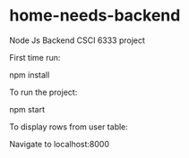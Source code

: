 # home-needs-backend
Node Js Backend CSCI 6333 project

First time run:

npm install

To run the project:

npm start

To display rows from user table:

Navigate to localhost:8000

